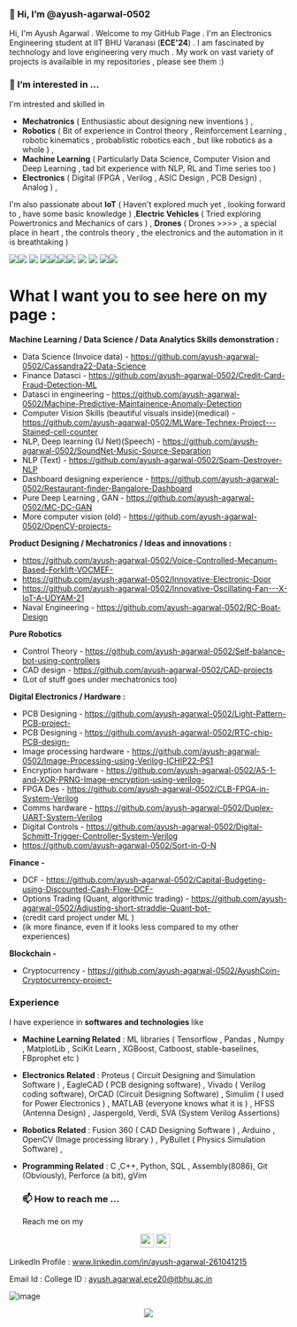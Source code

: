 ### 👋 Hi, I’m @ayush-agarwal-0502

Hi, I'm Ayush Agarwal . Welcome to my GitHub Page . I'm an Electronics Engineering student at IIT BHU Varanasi (__ECE'24__) .
I am fascinated by technology and love engineering very much . My work on vast variety of projects is availaible in my repositories , please see them :)
<!-- <p align=center><a href="https://github.com/ayush-agarwal-0502?tab=repositories"><img src="https://badges.pufler.dev/repos/ayush-agarwal-0502?style=flat-square&color=black&logo=github"></a></p> -->
  <!--
<p align=center>
  <a href="https://github.com/ayush-agarwal-0502">
    <img src="https://badges.pufler.dev/visits/ayush-agarwal-0502/ayush-agarwal-0502?style=flat-square&color=black&logo=github">
  </a>
  <a href="https://github.com/ayush-agarwal-0502?tab=repositories">
    <img src="https://badges.pufler.dev/repos/ayush-agarwal-0502?style=flat-square&color=black&logo=github">
  </a>
</p>
-->

### 👀 I’m interested in ...

I'm intrested and skilled in  

* **Mechatronics** ( Enthusiastic about designing new inventions ) , 
* **Robotics** ( Bit of experience in Control theory , Reinforcement Learning , robotic kinematics , probablistic robotics each , but like robotics as a whole ) ,
* **Machine Learning** ( Particularly Data Science, Computer Vision and Deep Learning , tad bit experience with NLP, RL and Time series too ) 
* **Electronics** ( Digital (FPGA , Verilog , ASIC Design , PCB Design) , Analog ) , 

I'm also passionate about **IoT** ( Haven't explored much yet , looking forward to , have some basic knowledge ) ,**Electric Vehicles** ( Tried exploring Powertronics and Mechanics of cars ) , **Drones** ( Drones >>>> , a special place in heart , the controls theory , the electronics and the automation in it is breathtaking ) 

<img src="https://img.shields.io/badge/Robotics-brown"><img src="https://img.shields.io/badge/Machine Learning-green"> <img src="https://img.shields.io/badge/Deep Learning-red"> <img src="https://img.shields.io/badge/Computer Vision-magenta"><img src="https://img.shields.io/badge/Digital Electronics-yellow"><img src="https://img.shields.io/badge/Analog Electronics-orange"><img src="https://img.shields.io/badge/Mechatronics-blue"> <img src="https://img.shields.io/badge/Data Science-brightgreen"> <img src="https://img.shields.io/badge/Internet of Things-red"> <img src="https://img.shields.io/badge/Drones-yellow"><img src="https://img.shields.io/badge/Data Structures and Algorithms-green"> 


# What I want you to see here on my page :

__Machine Learning / Data Science / Data Analytics Skills demonstration :__

* Data Science (Invoice data) - https://github.com/ayush-agarwal-0502/Cassandra22-Data-Science
* Finance Datasci - https://github.com/ayush-agarwal-0502/Credit-Card-Fraud-Detection-ML
* Datasci in engineering - https://github.com/ayush-agarwal-0502/Machine-Predictive-Maintainence-Anomaly-Detection
* Computer Vision Skills (beautiful visuals inside)(medical) - https://github.com/ayush-agarwal-0502/MLWare-Technex-Project---Stained-cell-counter
* NLP, Deep learning (U Net)(Speech) - https://github.com/ayush-agarwal-0502/SoundNet-Music-Source-Separation
* NLP (Text) - https://github.com/ayush-agarwal-0502/Spam-Destroyer-NLP
* Dashboard designing experience - https://github.com/ayush-agarwal-0502/Restaurant-finder-Bangalore-Dashboard
* Pure Deep Learning , GAN - https://github.com/ayush-agarwal-0502/MC-DC-GAN
* More computer vision (old) - https://github.com/ayush-agarwal-0502/OpenCV-projects- 


__Product Designing / Mechatronics / Ideas and innovations :__
* https://github.com/ayush-agarwal-0502/Voice-Controlled-Mecanum-Based-Forklift-VOCMEF-
* https://github.com/ayush-agarwal-0502/Innovative-Electronic-Door
* https://github.com/ayush-agarwal-0502/Innovative-Oscillating-Fan---X-IoT-A-UDYAM-21
* Naval Engineering - https://github.com/ayush-agarwal-0502/RC-Boat-Design

__Pure Robotics__ 
* Control Theory - https://github.com/ayush-agarwal-0502/Self-balance-bot-using-controllers
* CAD design - https://github.com/ayush-agarwal-0502/CAD-projects
* (Lot of stuff goes under mechatronics too) 

__Digital Electronics / Hardware :__
* PCB Designing - https://github.com/ayush-agarwal-0502/Light-Pattern-PCB-project-
* PCB Designing - https://github.com/ayush-agarwal-0502/RTC-chip-PCB-design-
* Image processing hardware - https://github.com/ayush-agarwal-0502/Image-Processing-using-Verilog-ICHIP22-PS1
* Encryption hardware - https://github.com/ayush-agarwal-0502/A5-1-and-XOR-PRNG-Image-encryption-using-verilog-
* FPGA Des - https://github.com/ayush-agarwal-0502/CLB-FPGA-in-System-Verilog
* Comms hardware - https://github.com/ayush-agarwal-0502/Duplex-UART-System-Verilog
* Digital Controls - https://github.com/ayush-agarwal-0502/Digital-Schmitt-Trigger-Controller-System-Verilog
* https://github.com/ayush-agarwal-0502/Sort-in-O-N

__Finance -__ 
* DCF - https://github.com/ayush-agarwal-0502/Capital-Budgeting-using-Discounted-Cash-Flow-DCF-
* Options Trading (Quant, algorithmic trading) - https://github.com/ayush-agarwal-0502/Adjusting-short-straddle-Quant-bot-
* (credit card project under ML )
* (ik more finance, even if it looks less compared to my other experiences) 

__Blockchain -__ 
* Cryptocurrency - https://github.com/ayush-agarwal-0502/AyushCoin-Cryptocurrency-project-

### Experience 

I have experience in <b> softwares and technologies </b>  like 
* **Machine Learning Related** : ML libraries ( Tensorflow , Pandas , Numpy , MatplotLib , SciKit Learn , XGBoost, Catboost, stable-baselines, FBprophet etc ) 
* **Electronics Related** : Proteus ( Circuit Designing and Simulation Software ) , EagleCAD ( PCB designing software) , Vivado ( Verilog coding software), OrCAD (Circuit Designing Software) , Simulim ( I used for Power Electronics ) , MATLAB (everyone knows what it is ) , HFSS (Antenna Design) , Jaspergold, Verdi, SVA (System Verilog Assertions)
* **Robotics Related** : Fusion 360 ( CAD Designing Software ) , Arduino , OpenCV (Image processing library ) , PyBullet ( Physics Simulation Software) ,
* **Programming Related** : C ,C++, Python, SQL , Assembly(8086), Git (Obviously), Perforce (a bit), gVim 

  ### 📫 How to reach me ...
  
  Reach me on my 
  
  <p align="center">
  <a href="www.linkedin.com/in/ayush-agarwal-261041215"><img src="https://img.shields.io/badge/linkedin-%230077B5.svg?&style=for-the-badge&logo=linkedin&logoColor=white" height=25></a> 
  <a href="ayush.agarwal.ece20@itbhu.ac.in"><img src="https://img.shields.io/badge/gmail-%23E4405F.svg?&style=for-the-badge&logo=gmail&logoColor=white" height=25></a> 
</p>
  
  LinkedIn Profile : www.linkedin.com/in/ayush-agarwal-261041215
  
  Email Id : College ID : ayush.agarwal.ece20@itbhu.ac.in

<!-- ![image](https://user-images.githubusercontent.com/86561124/163673109-56b9b8e1-deb9-4b9b-b32e-a839552e5613.png) -->
<!-- ![image](https://user-images.githubusercontent.com/86561124/163673111-4990f625-1b3e-474d-afe8-5ea0fa652ff7.png) -->
<!-- ![image](https://user-images.githubusercontent.com/86561124/172537250-c9ad39d6-bf6d-4614-b70f-12788ba69f50.png) -->
![image](https://user-images.githubusercontent.com/86561124/233766106-688b533d-8da4-414f-9413-02a0d1284b74.png)




<p align=center>  
  <img align=center src="https://github-readme-stats.vercel.app/api?username=ayush-agarwal-0502&show_icons=true&theme=radical">
</p>

  

<!---    - 🌱 I’m currently learning ...
- 💞️ I’m looking to collaborate on ...     --->


<!---
ayush-agarwal-0502/ayush-agarwal-0502 is a ✨ special ✨ repository because its `README.md` (this file) appears on your GitHub profile.
You can click the Preview link to take a look at your changes.
--->
